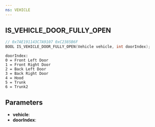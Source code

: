 ```yaml
---
ns: VEHICLE
---
```

## IS_VEHICLE_DOOR_FULLY_OPEN

```c
// 0x7AE191143C7A9107 0xC2385B6F
BOOL IS_VEHICLE_DOOR_FULLY_OPEN(Vehicle vehicle, int doorIndex);
```

```
doorIndex:
0 = Front Left Door
1 = Front Right Door
2 = Back Left Door
3 = Back Right Door
4 = Hood
5 = Trunk
6 = Trunk2
```

## Parameters
* **vehicle**:
* **doorIndex**:

